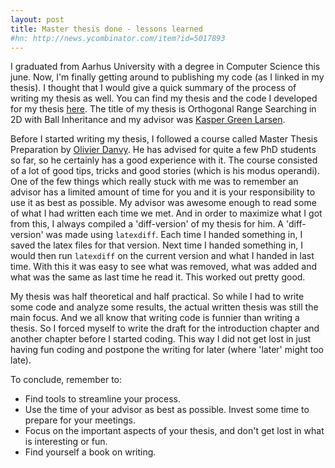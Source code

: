 ```yaml
---
layout: post
title: Master thesis done - lessons learned
#hn: http://news.ycombinator.com/item?id=5017893
---
```


I graduated from Aarhus University with a degree in Computer Science this june. Now, I'm finally getting around to publishing my code (as I linked in my thesis). I thought that I would give a quick summary of the process of writing my thesis as well. You can find my thesis and the code I developed for my thesis <a href="./../../BIS/index.html">here</a>. The title of my thesis is Orthogonal Range Searching in 2D with Ball Inheritance and my advisor was <a href="http://cs.au.dk/~larsen/">Kasper Green Larsen</a>.

Before I started writing my thesis, I followed a course called Master Thesis Preparation by <a href="http://cs.au.dk/~danvy/">Olivier Danvy</a>. He has advised for quite a few PhD students so far, so he certainly has a good experience with it. The course consisted of a lot of good tips, tricks and good stories (which is his modus operandi). One of the few things which really stuck with me was to remember an advisor has a limited amount of time for you and it is your responsibility to use it as best as possible. My advisor was awesome enough to read some of what I had written each time we met. And in order to maximize what I got from this, I always compiled a 'diff-version' of my thesis for him. A 'diff-version' was made using `latexdiff`. Each time I handed something in, I saved the latex files for that version. Next time I handed something in, I would then run `latexdiff` on the current version and what I handed in last time. With this it was easy to see what was removed, what was added and what was the same as last time he read it. This worked out pretty good.

My thesis was half theoretical and half practical. So while I had to write some code and analyze some results, the actual written thesis was still the main focus. And we all know that writing code is funnier than writing a thesis. So I forced myself to write the draft for the introduction chapter and another chapter before I started coding. This way I did not get lost in just having fun coding and postpone the writing for later (where 'later' might too late).

To conclude, remember to:
 * Find tools to streamline your process.
 * Use the time of your advisor as best as possible. Invest some time to prepare for your meetings.
 * Focus on the important aspects of your thesis, and don't get lost in what is interesting or fun.
 * Find yourself a book on writing. 

